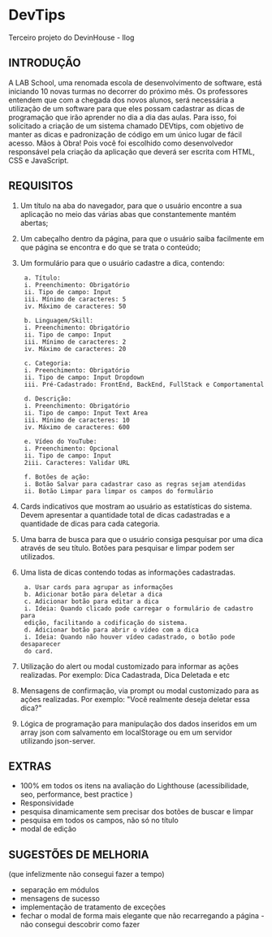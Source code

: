 # DevTips
Terceiro projeto do DevinHouse - Ilog

## INTRODUÇÃO

A LAB School, uma renomada escola de desenvolvimento de software, está iniciando 10
novas turmas no decorrer do próximo mês. Os professores entendem que com a chegada
dos novos alunos, será necessária a utilização de um software para que eles possam
cadastrar as dicas de programação que irão aprender no dia a dia das aulas. Para isso, foi
solicitado a criação de um sistema chamado DEVtips, com objetivo de manter as dicas e
padronização de código em um único lugar de fácil acesso.
Mãos à Obra! Pois você foi escolhido como desenvolvedor responsável pela criação da
aplicação que deverá ser escrita com HTML, CSS e JavaScript.

## REQUISITOS

1. Um título na aba do navegador, para que o usuário encontre a sua aplicação no meio
das várias abas que constantemente mantém abertas;

2. Um cabeçalho dentro da página, para que o usuário saiba facilmente em que página se
encontra e do que se trata o conteúdo;

3. Um formulário para que o usuário cadastre a dica, contendo:

        a. Título:
        i. Preenchimento: Obrigatório
        ii. Tipo de campo: Input
        iii. Mínimo de caracteres: 5
        iv. Máximo de caracteres: 50

        b. Linguagem/Skill:
        i. Preenchimento: Obrigatório
        ii. Tipo de campo: Input
        iii. Mínimo de caracteres: 2
        iv. Máximo de caracteres: 20

        c. Categoria:
        i. Preenchimento: Obrigatório
        ii. Tipo de campo: Input Dropdown
        iii. Pré-Cadastrado: FrontEnd, BackEnd, FullStack e Comportamental

        d. Descrição:
        i. Preenchimento: Obrigatório
        ii. Tipo de campo: Input Text Area
        iii. Mínimo de caracteres: 10
        iv. Máximo de caracteres: 600

        e. Vídeo do YouTube:
        i. Preenchimento: Opcional
        ii. Tipo de campo: Input
        2iii. Caracteres: Validar URL

        f. Botões de ação:
        i. Botão Salvar para cadastrar caso as regras sejam atendidas
        ii. Botão Limpar para limpar os campos do formulário

4. Cards indicativos que mostram ao usuário as estatísticas do sistema. Devem
apresentar a quantidade total de dicas cadastradas e a quantidade de dicas para cada
categoria.

5. Uma barra de busca para que o usuário consiga pesquisar por uma dica através de seu
título. Botões para pesquisar e limpar podem ser utilizados.

6. Uma lista de dicas contendo todas as informações cadastradas.

        a. Usar cards para agrupar as informações
        b. Adicionar botão para deletar a dica
        c. Adicionar botão para editar a dica
        i. Ideia: Quando clicado pode carregar o formulário de cadastro para
        edição, facilitando a codificação do sistema.
        d. Adicionar botão para abrir o vídeo com a dica
        i. Ideia: Quando não houver vídeo cadastrado, o botão pode desaparecer
        do card.

7. Utilização do alert ou modal customizado para informar as ações realizadas. Por
exemplo: Dica Cadastrada, Dica Deletada e etc

8. Mensagens de confirmação, via prompt ou modal customizado para as ações realizadas.
Por exemplo: "Você realmente deseja deletar essa dica?"

9. Lógica de programação para manipulação dos dados inseridos em um array json com
salvamento em localStorage ou em um servidor utilizando json-server.

## EXTRAS

* 100% em todos os itens na avaliação do Lighthouse (acessibilidade, seo, performance, best practice )
* Responsividade
* pesquisa dinamicamente sem precisar dos botões de buscar e limpar
* pesquisa em todos os campos, não só no título
* modal de edição

## SUGESTÕES DE MELHORIA
(que infelizmente não consegui fazer a tempo)

* separação em módulos 
* mensagens de sucesso
* implementação de tratamento de exceções
* fechar o modal de forma mais elegante que não recarregando a página - não consegui descobrir como fazer